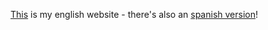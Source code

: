 [This](http://www.manron.com) is my english website - there's also an [spanish version](http://www.manron.es)!
